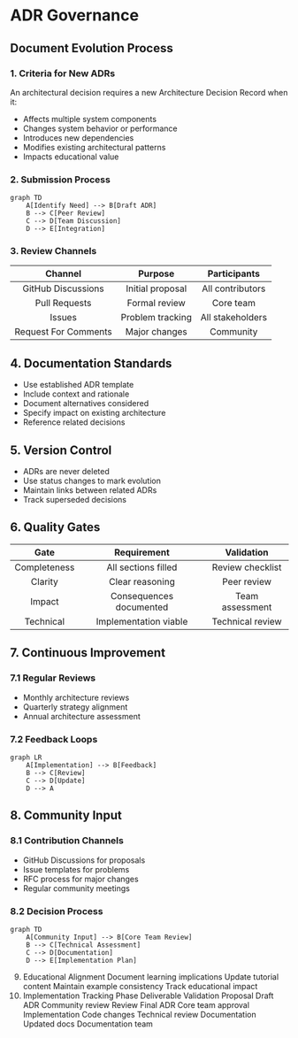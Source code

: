 # ADR Governance
## Document Evolution Process
### 1. Criteria for New ADRs
An architectural decision requires a new Architecture Decision Record when it:
- Affects multiple system components
- Changes system behavior or performance
- Introduces new dependencies
- Modifies existing architectural patterns
- Impacts educational value

### 2. Submission Process
```mermaid
graph TD
    A[Identify Need] --> B[Draft ADR]
    B --> C[Peer Review]
    C --> D[Team Discussion]
    D --> E[Integration]
```

### 3. Review Channels
| Channel | Purpose | Participants |
|:-------:|:-------:|:------------:|
| GitHub Discussions | Initial proposal | All contributors |
| Pull Requests | Formal review | Core team |
| Issues | Problem tracking | All stakeholders |
| Request For Comments | Major changes | Community |

## 4. Documentation Standards
- Use established ADR template
- Include context and rationale
- Document alternatives considered
- Specify impact on existing architecture
- Reference related decisions

## 5. Version Control
- ADRs are never deleted
- Use status changes to mark evolution
- Maintain links between related ADRs
- Track superseded decisions

## 6. Quality Gates
| Gate | Requirement | Validation |
|:----:|:-----------:|:----------:|
| Completeness | All sections filled | Review checklist |
| Clarity | Clear reasoning | Peer review |
| Impact | Consequences documented | Team assessment |
| Technical | Implementation viable | Technical review |

## 7. Continuous Improvement
### 7.1 Regular Reviews
- Monthly architecture reviews
- Quarterly strategy alignment
- Annual architecture assessment

### 7.2 Feedback Loops
```mermaid
graph LR
    A[Implementation] --> B[Feedback]
    B --> C[Review]
    C --> D[Update]
    D --> A
```

## 8. Community Input
### 8.1 Contribution Channels
- GitHub Discussions for proposals
- Issue templates for problems
- RFC process for major changes
- Regular community meetings

### 8.2 Decision Process
```mermaid
graph TD
    A[Community Input] --> B[Core Team Review]
    B --> C[Technical Assessment]
    C --> D[Documentation]
    D --> E[Implementation Plan]
```

9. Educational Alignment
Document learning implications
Update tutorial content
Maintain example consistency
Track educational impact
10. Implementation Tracking
Phase	Deliverable	Validation
Proposal	Draft ADR	Community review
Review	Final ADR	Core team approval
Implementation	Code changes	Technical review
Documentation	Updated docs	Documentation team